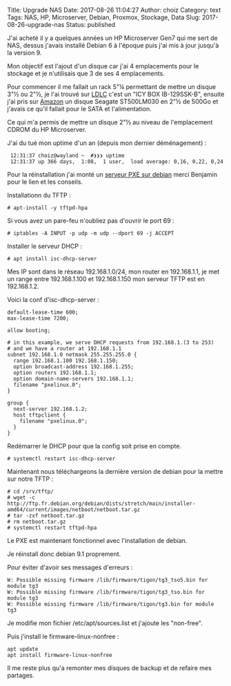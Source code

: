 Title: Upgrade NAS
Date: 2017-08-26 11:04:27
Author: choiz
Category: text
Tags: NAS, HP, Microserver, Debian, Proxmox, Stockage, Data
Slug: 2017-08-26-upgrade-nas
Status: published

J'ai acheté il y a quelques années un HP Microserver Gen7 qui me sert de NAS,
dessus j'avais installé Debian 6 à l'époque puis j'ai mis à jour jusqu'à la version 9.

Mon objectif est l'ajout d'un disque car j'ai 4 emplacements pour le stockage et
je n'utilisais que 3 de ses 4 emplacements.

Pour commencer il me fallait un rack 5"¼ permettant de mettre un disque 3"½ ou
2"½, je l'ai trouvé sur [LDLC](http://www.ldlc.com/fiche/PB00157318.html) c'est
un "ICY BOX IB-129SSK-B", ensuite j'ai pris sur
[Amazon](https://www.amazon.fr/gp/product/B01LZY5T8Y/ref=oh_aui_detailpage_o02_s00?ie=UTF8&psc=1)
un disque Seagate ST500LM030 en 2"½ de 500Go et j'avais ce qu'il fallait pour le
SATA et l'alimentation.

Ce qui m'a permis de mettre un disque 2"½ au niveau de l'emplacement CDROM du HP
Microserver.

J'ai du tué mon uptime d'un an (depuis mon dernier déménagement) :

```
 12:31:37 choiz@wayland ~  #❯❯❯ uptime
 12:31:37 up 366 days,  1:08,  1 user,  load average: 0,16, 0,22, 0,24
```

Pour la réinstallation j'ai monté un [serveur PXE sur
debian](https://wiki.debian-fr.xyz/PXE_avec_support_EFI) merci Benjamin pour le
lien et les conseils.

Installationn du TFTP :

```
# apt-install -y tftpd-hpa
```

Si vous avez un pare-feu n'oubliez pas d'ouvrir le port 69 :
```
# iptables -A INPUT -p udp -m udp --dport 69 -j ACCEPT
```

Installer le serveur DHCP :

```
# apt install isc-dhcp-server
```

Mes IP sont dans le réseau 192.168.1.0/24, mon router en 192.168.1.1, je met un
range entre 192.168.1.100 et 192.168.1.150 mon serveur TFTP est en 192.168.1.2.

Voici la conf d'isc-dhcp-server :
```
default-lease-time 600;
max-lease-time 7200;

allow booting;

# in this example, we serve DHCP requests from 192.168.1.(3 to 253)
# and we have a router at 192.168.1.1
subnet 192.168.1.0 netmask 255.255.255.0 {
  range 192.168.1.100 192.168.1.150;
  option broadcast-address 192.168.1.255;
  option routers 192.168.1.1;
  option domain-name-servers 192.168.1.1;
  filename "pxelinux.0";
}

group {
  next-server 192.168.1.2;
  host tftpclient {
    filename "pxelinux.0";
  }
}
```

Redémarrer le DHCP pour que la config soit prise en compte.
```
# systemctl restart isc-dhcp-server
```

Maintenant nous téléchargeons la dernière version de debian pour la mettre sur
notre TFTP :

```
# cd /srv/tftp/
# wget -c http://ftp.fr.debian.org/debian/dists/stretch/main/installer-amd64/current/images/netboot/netboot.tar.gz
# tar -zxf netboot.tar.gz
# rm netboot.tar.gz
# systemctl restart tftpd-hpa
```

Le PXE est maintenant fonctionnel avec l'installation de debian.

Je réinstall donc debian 9.1 proprement.

Pour éviter d'avoir ses messages d'erreurs :
```
W: Possible missing firmware /lib/firmware/tigon/tg3_tso5.bin for module tg3
W: Possible missing firmware /lib/firmware/tigon/tg3_tso.bin for module tg3
W: Possible missing firmware /lib/firmware/tigon/tg3.bin for module tg3
```

Je modifie mon fichier /etc/apt/sources.list et j'ajoute les "non-free".

Puis j'install le firmware-linux-nonfree :
```
apt update
apt install firmware-linux-nonfree
```

Il me reste plus qu'a remonter mes disques de backup et de refaire mes partages.
